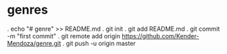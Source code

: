 # genres

. echo "# genre" >> README.md
. git init
. git add README.md
. git commit -m "first commit"
. git remote add origin https://github.com/Kender-Mendoza/genre.git
. git push -u origin master
